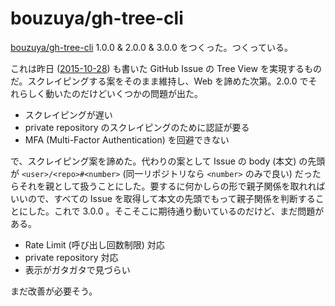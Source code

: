 # bouzuya/gh-tree-cli

[bouzuya/gh-tree-cli][] 1.0.0 & 2.0.0 & 3.0.0 をつくった。つくっている。

これは昨日 ([2015-10-28][]) も書いた GitHub Issue の Tree View を実現するものだ。スクレイピングする案をそのまま維持し、Web を諦めた次第。2.0.0 でそれらしく動いたのだけどいくつかの問題が出た。

- スクレイピングが遅い
- private repository のスクレイピングのために認証が要る
- MFA (Multi-Factor Authentication) を回避できない

で、スクレイピング案を諦めた。代わりの案として Issue の body (本文) の先頭が `<user>/<repo>#<number>` (同一リポジトリなら `<number>` のみで良い) だったらそれを親として扱うことにした。要するに何かしらの形で親子関係を取れればいいので、すべての Issue を取得して本文の先頭でもって親子関係を判断することにした。これで 3.0.0 。そこそこに期待通り動いているのだけど、まだ問題がある。

- Rate Limit (呼び出し回数制限) 対応
- private repository 対応
- 表示がガタガタで見づらい

まだ改善が必要そう。

[2015-10-28]: https://blog.bouzuya.net/2015/10/28/
[bouzuya/gh-tree-cli]: https://github.com/bouzuya/gh-tree-cli
